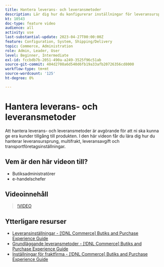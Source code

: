```yaml
---
title: Hantera leverans- och leveransmetoder
description: Lär dig hur du konfigurerar inställningar för leveransursprung, multileverans, leveransavgift och transportföretag för din Commerce Store.
kt: 10543
doc-type: feature video
audience: all
activity: use
last-substantial-update: 2023-04-27T00:00:00Z
feature: Configuration, System, Shipping/Delivery
topic: Commerce, Administration
role: Admin, Leader, User
level: Beginner, Intermediate
exl-id: fccbdb7b-2051-490a-a249-3525f96c51ab
source-git-commit: 404d2708a6d540d6fb19a33afb20726356cd8000
workflow-type: tm+mt
source-wordcount: '125'
ht-degree: 0%

---
```


# Hantera leverans- och leveransmetoder

Att hantera leverans- och leveransmetoder är avgörande för att ni ska kunna ge era kunder tillgång till produkten. I den här videon får du lära dig hur du hanterar leveransursprung, multifrakt, leveransavgift och transportföretagsinställningar.

## Vem är den här videon till?

- Butiksadministratörer
- e-handelschefer

## Videoinnehåll

>[!VIDEO](https://video.tv.adobe.com/v/343658?quality=12&learn=on)

## Ytterligare resurser

- [Leveransinställningar - [!DNL Commerce] Butiks and Purchase Experience Guide](https://experienceleague.adobe.com/docs/commerce-admin/stores-sales/delivery/shipping-settings.html)
- [Grundläggande leveransmetoder - [!DNL Commerce] Butiks and Purchase Experience Guide](https://experienceleague.adobe.com/docs/commerce-admin/stores-sales/delivery/delivery.html#basic-delivery-methods)
- [Inställningar för fraktfirma - [!DNL Commerce] Butiks and Purchase Experience Guide](https://experienceleague.adobe.com/docs/commerce-admin/stores-sales/delivery/shipping-carriers/carriers.html)
